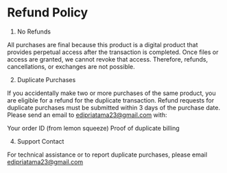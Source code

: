 # Refund Policy

1. No Refunds

All purchases are final because this product is a digital product that provides perpetual access after the transaction is completed.
Once files or access are granted, we cannot revoke that access. Therefore, refunds, cancellations, or exchanges are not possible.

2. Duplicate Purchases

If you accidentally make two or more purchases of the same product, you are eligible for a refund for the duplicate transaction. Refund requests for duplicate purchases must be submitted within 3 days of the purchase date. Please send an email to edipriatama23@gmail.com with:

Your order ID (from lemon squeeze)
Proof of duplicate billing

4. Support Contact

For technical assistance or to report duplicate purchases, please email edipriatama23@gmail.com
